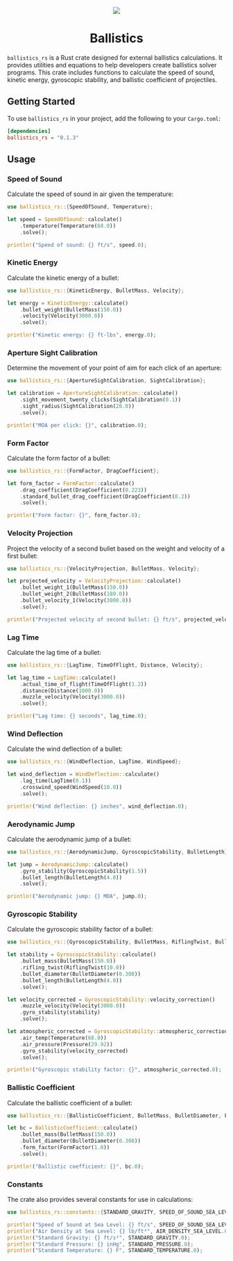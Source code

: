 <p align="center">
  <img src="https://ik.imagekit.io/xbkhabiqcy9/img/rustacean_HVroA1Aw0.png?updatedAt=1725704970530" />
</p>
<h1 align="center">Ballistics</h1>

`ballistics_rs` is a Rust crate designed for external ballistics calculations. It provides utilities and equations to help developers create ballistics solver programs. This crate includes functions to calculate the speed of sound, kinetic energy, gyroscopic stability, and ballistic coefficient of projectiles.


## Getting Started

To use `ballistics_rs` in your project, add the following to your `Cargo.toml`:

```toml
[dependencies]
ballistics_rs = "0.1.3"
```

## Usage

### Speed of Sound

Calculate the speed of sound in air given the temperature:

```rust
use ballistics_rs::{SpeedOfSound, Temperature};

let speed = SpeedOfSound::calculate()
    .temperature(Temperature(68.0))
    .solve();

println!("Speed of sound: {} ft/s", speed.0);
```

### Kinetic Energy

Calculate the kinetic energy of a bullet:

```rust
use ballistics_rs::{KineticEnergy, BulletMass, Velocity};

let energy = KineticEnergy::calculate()
    .bullet_weight(BulletMass(150.0))
    .velocity(Velocity(3000.0))
    .solve();

println!("Kinetic energy: {} ft-lbs", energy.0);
```

### Aperture Sight Calibration

Determine the movement of your point of aim for each click of an aperture:

```rust
use ballistics_rs::{ApertureSightCalibration, SightCalibration};

let calibration = ApertureSightCalibration::calculate()
    .sight_movement_twenty_clicks(SightCalibration(0.1))
    .sight_radius(SightCalibration(28.0))
    .solve();

println!("MOA per click: {}", calibration.0);
```

### Form Factor

Calculate the form factor of a bullet:

```rust
use ballistics_rs::{FormFactor, DragCoefficient};

let form_factor = FormFactor::calculate()
    .drag_coefficient(DragCoefficient(0.223))
    .standard_bullet_drag_coefficient(DragCoefficient(0.2))
    .solve();

println!("Form factor: {}", form_factor.0);
```

### Velocity Projection

Project the velocity of a second bullet based on the weight and velocity of a first bullet:

```rust
use ballistics_rs::{VelocityProjection, BulletMass, Velocity};

let projected_velocity = VelocityProjection::calculate()
    .bullet_weight_1(BulletMass(150.0))
    .bullet_weight_2(BulletMass(180.0))
    .bullet_velocity_1(Velocity(3000.0))
    .solve();

println!("Projected velocity of second bullet: {} ft/s", projected_velocity.0);
```

### Lag Time

Calculate the lag time of a bullet:

```rust
use ballistics_rs::{LagTime, TimeOfFlight, Distance, Velocity};

let lag_time = LagTime::calculate()
    .actual_time_of_flight(TimeOfFlight(1.2))
    .distance(Distance(1000.0))
    .muzzle_velocity(Velocity(3000.0))
    .solve();

println!("Lag time: {} seconds", lag_time.0);
```

### Wind Deflection

Calculate the wind deflection of a bullet:

```rust
use ballistics_rs::{WindDeflection, LagTime, WindSpeed};

let wind_deflection = WindDeflection::calculate()
    .lag_time(LagTime(0.1))
    .crosswind_speed(WindSpeed(10.0))
    .solve();

println!("Wind deflection: {} inches", wind_deflection.0);
```

### Aerodynamic Jump

Calculate the aerodynamic jump of a bullet:

```rust
use ballistics_rs::{AerodynamicJump, GyroscopicStability, BulletLength};

let jump = AerodynamicJump::calculate()
    .gyro_stability(GyroscopicStability(1.5))
    .bullet_length(BulletLength(4.0))
    .solve();

println!("Aerodynamic jump: {} MOA", jump.0);
```

### Gyroscopic Stability

Calculate the gyroscopic stability factor of a bullet:

```rust
use ballistics_rs::{GyroscopicStability, BulletMass, RiflingTwist, BulletDiameter, BulletLength, Velocity, Temperature, Pressure};

let stability = GyroscopicStability::calculate()
    .bullet_mass(BulletMass(150.0))
    .rifling_twist(RiflingTwist(10.0))
    .bullet_diameter(BulletDiameter(0.308))
    .bullet_length(BulletLength(4.0))
    .solve();

let velocity_corrected = GyroscopicStability::velocity_correction()
    .muzzle_velocity(Velocity(3000.0))
    .gyro_stability(stability)
    .solve();

let atmospheric_corrected = GyroscopicStability::atmospheric_correction()
    .air_temp(Temperature(68.0))
    .air_pressure(Pressure(29.92))
    .gyro_stability(velocity_corrected)
    .solve();

println!("Gyroscopic stability factor: {}", atmospheric_corrected.0);
```

### Ballistic Coefficient

Calculate the ballistic coefficient of a bullet:

```rust
use ballistics_rs::{BallisticCoefficient, BulletMass, BulletDiameter, FormFactor};

let bc = BallisticCoefficient::calculate()
    .bullet_mass(BulletMass(150.0))
    .bullet_diameter(BulletDiameter(0.308))
    .form_factor(FormFactor(1.0))
    .solve();

println!("Ballistic coefficient: {}", bc.0);
```

### Constants

The crate also provides several constants for use in calculations:

```rust
use ballistics_rs::constants::{STANDARD_GRAVITY, SPEED_OF_SOUND_SEA_LEVEL, AIR_DENSITY_SEA_LEVEL, STANDARD_PRESSURE, STANDARD_TEMPERATURE};

println!("Speed of Sound at Sea Level: {} ft/s", SPEED_OF_SOUND_SEA_LEVEL.0);
println!("Air Density at Sea Level: {} lb/ft³", AIR_DENSITY_SEA_LEVEL.0);
println!("Standard Gravity: {} ft/s²", STANDARD_GRAVITY.0);
println!("Standard Pressure: {} inHg", STANDARD_PRESSURE.0);
println!("Standard Temperature: {} F", STANDARD_TEMPERATURE.0);
```
